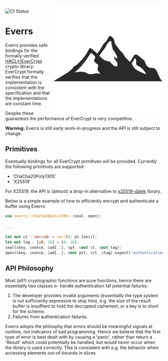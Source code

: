 <img src="icon.png" align="right" height="350" width="350"/>

![CI Status](https://github.com/rot256/everrs/workflows/Rust/badge.svg)

# Everrs

Everrs provides safe bindings for the formally verified [HACL*/EverCrypt](https://github.com/project-everest/hacl-star) crypto library:
EverCrypt formally verifies that the implementation is consistent with the specification
and that the implementations are constant time.

Despite these guarantees the performance of EverCrypt is very competitive.

**Warning:** Everrs is still early work-in-progress and the API is still subject to change.

## Primitives

Eventually bindings for all EverCrypt primitives will be provided.
Currently the following primitives are supported:

- 'ChaCha20Poly1305'
- 'X25519'


For X25519, the API is (almost) a drop-in alternative to [x25519-dalek](https://github.com/dalek-cryptography/x25519-dalek) library.

Below is a simple example of how to efficiently encrypt and authenticate a buffer using Everrs:

```rust
use everrs::chacha20poly1305::{seal, open};

...

let mut ct : Vec<u8> = vec![0; pt.len()];
let mut tag : [u8; 16] = [0; 16];
seal(&key, &nonce, &ad[..], &pt, &mut ct, &mut tag);
open(&key, &nonce, &ad[..], &mut ptt, &ct, &tag).expect("authentication failure");
```

## API Philosophy

Most (all?) cryptographic functions are pure functions,
hence there are essentially two classes o- handle authentication faf potential failures:

1. The developer provides invalid arguments (essentially the type system is not sufficiently expressive to stop him),
e.g. the size of the result buffer is insuffient to hold the decrypted ciphertext, or a key is to short for the scheme.
2. Failures from authentication failures.

Everrs adopts the philosphy that errors should be meaningful signals at runtime, not indicators of bad programming.
Hence we believe that the first type of error is best dealt with by causing a 'panic',
rather than return a 'Result' which could potentially be handled, 
but would never occur when the library is used correctly.
This is consistent with e.g. the behavior when accessing elements out-of-bounds in slices.
